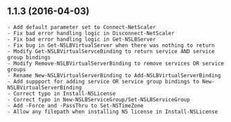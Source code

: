 ## 1.1.3 (2016-04-03)
    - Add default parameter set to Connect-NetScaler
    - Fix bad error handling logic in Disconnect-NetScaler
    - Fix bad error handling logic in Get-NSLBServer
    - Fix bug in Get-NSLBVirtualServer when there was nothing to return
    - Modify Get-NSLBVirtualServceBinding to return service AND service group bindings
    - Modify Remove-NSLBVirtualServerBinding to remove services OR service groups
    - Rename New-NSLBVirtualServerBinding to Add-NSLBVirtualServerBinding
    - Add suppport for adding service OR service group bindings to New-NSLBVirtualServerBinding
    - Correct typo in Install-NSLicense
    - Correct typo in New-NSLBServiceGroup/Set-NSLBServiceGroup
    - Add -Force and -PassThru to Set-NSTimeZone
    - Allow any filepath when installing NS license in Install-NSLicense
    
